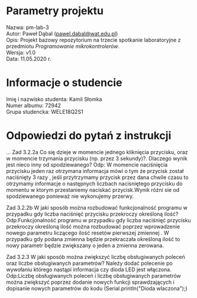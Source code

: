 # Parametry projektu

Nazwa: pm-lab-3  
Autor: Paweł Dąbal (pawel.dabal@wat.edu.pl)  
Opis: Projekt bazowy repozytorium na trzecie spotkanie laboratoryjne z przedmiotu _Programowanie mikrokontrolerów_.  
Wersja: v1.0  
Data: 11.05.2020 r.

# Informacje o studencie

Imię i nazwisko studenta: Kamil Słomka  
Numer albumu: 72942  
Grupa studencka: WELE18Q2S1

# Odpowiedzi do pytań z instrukcji
...
Zad 3.2.2a
Co się dzieje w momencie jednego kliknięcia przycisku, oraz w momencie trzymania przycisku (np. przez 3 sekundy)?. Dlaczego wynik jest nieco inny od spodziewanego? 
 Odp:
 W momencie naciśnięcia przycisku jeden raz otrzymana informacja mówi o tym że przycisk został naciśnięty 3 razy , jeśli przytrzymamy przycisk przez dana chwile czasu to otrzymamy informacje o następnych liczbach nacisniętego przycisku do momentu w ktorym przestaniemy naciskać przycisk.Wynik różni sie od spodziewanego ponieważ nie wykonujemy przerwy.

Zad 3.2.2b
 W jaki sposób można rozbudować funkcjonalność programu w przypadku gdy liczba naciśnięć przycisku przekroczy określoną ilość?
 Odp:Funkcjonalność programu w przypadku gdy liczba naciśnięć przycisku przekroczy określoną ilość można rozbudować poprzez wprowadzenie nowego parametru liczącego ilość resetów pierwszej zmiennej . W przypadku gdy podana zmienna będzie przekraczała określoną ilość to nowy parametr  będzie zwiększany o jeden a zmienna  zerowana.

 Zad 3.2.3
 W jaki sposób można zwiększyć liczbę obsługiwanych poleceń oraz liczbe obsługiwanych parametrów? Należy dodać polecenie po wywołaniu którego nastąpi informacja czy dioda LED jest włączona.
 Odp:Liczbę obsługiwanych poleceń i liczbę obsługiwanych parametrów można zwiększyć poprzez dodanie nowych funkcji sprawdzających i dopisanie nowych parametrów do kodu (Serial.println("Dioda wlaczona");)

 
 